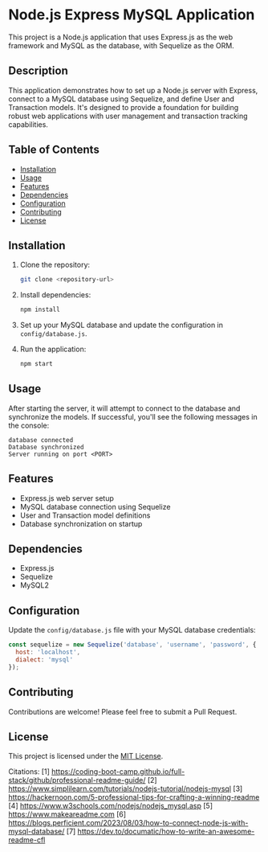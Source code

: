 # Node.js Express MySQL Application

This project is a Node.js application that uses Express.js as the web framework and MySQL as the database, with Sequelize as the ORM.

## Description

This application demonstrates how to set up a Node.js server with Express, connect to a MySQL database using Sequelize, and define User and Transaction models. It's designed to provide a foundation for building robust web applications with user management and transaction tracking capabilities.

## Table of Contents

- [Installation](#installation)
- [Usage](#usage)
- [Features](#features)
- [Dependencies](#dependencies)
- [Configuration](#configuration)
- [Contributing](#contributing)
- [License](#license)

## Installation

1. Clone the repository:
   ```bash
   git clone <repository-url>
   ```

2. Install dependencies:
   ```bash
   npm install
   ```

3. Set up your MySQL database and update the configuration in `config/database.js`.

4. Run the application:
   ```bash
   npm start
   ```

## Usage

After starting the server, it will attempt to connect to the database and synchronize the models. If successful, you'll see the following messages in the console:

```
database connected
Database synchronized
Server running on port <PORT>
```

## Features

- Express.js web server setup
- MySQL database connection using Sequelize
- User and Transaction model definitions
- Database synchronization on startup

## Dependencies

- Express.js
- Sequelize
- MySQL2

## Configuration

Update the `config/database.js` file with your MySQL database credentials:

```javascript
const sequelize = new Sequelize('database', 'username', 'password', {
  host: 'localhost',
  dialect: 'mysql'
});
```

## Contributing

Contributions are welcome! Please feel free to submit a Pull Request.

## License

This project is licensed under the [MIT License](LICENSE).

Citations:
[1] https://coding-boot-camp.github.io/full-stack/github/professional-readme-guide/
[2] https://www.simplilearn.com/tutorials/nodejs-tutorial/nodejs-mysql
[3] https://hackernoon.com/5-professional-tips-for-crafting-a-winning-readme
[4] https://www.w3schools.com/nodejs/nodejs_mysql.asp
[5] https://www.makeareadme.com
[6] https://blogs.perficient.com/2023/08/03/how-to-connect-node-js-with-mysql-database/
[7] https://dev.to/documatic/how-to-write-an-awesome-readme-cfl
